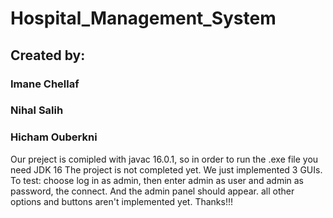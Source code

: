 # Hospital_Management_System
## Created by:

### Imane Chellaf
### Nihal Salih
### Hicham Ouberkni

Our preject is comipled with javac 16.0.1, so in order to  run the .exe file you need JDK 16 
The project is not completed yet. We just implemented 3 GUIs. 
To test: choose log in as admin, then enter admin as user and admin as password, the connect. And the admin panel should appear. all other options and buttons aren't implemented yet.
Thanks!!!
